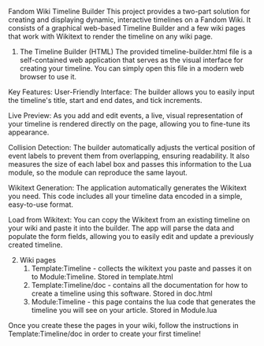 Fandom Wiki Timeline Builder
This project provides a two-part solution for creating and displaying dynamic, interactive timelines on a Fandom Wiki. It consists of a graphical web-based Timeline Builder and a few wiki pages that work with Wikitext to render the timeline on any wiki page.

1. The Timeline Builder (HTML)
The provided timeline-builder.html file is a self-contained web application that serves as the visual interface for creating your timeline. You can simply open this file in a modern web browser to use it.

Key Features:
User-Friendly Interface: The builder allows you to easily input the timeline's title, start and end dates, and tick increments.

Live Preview: As you add and edit events, a live, visual representation of your timeline is rendered directly on the page, allowing you to fine-tune its appearance.

Collision Detection: The builder automatically adjusts the vertical position of event labels to prevent them from overlapping, ensuring readability. It also measures the size of each label box and passes this information to the Lua module, so the module can reproduce the same layout.

Wikitext Generation: The application automatically generates the Wikitext you need. This code includes all your timeline data encoded in a simple, easy-to-use format.

Load from Wikitext: You can copy the Wikitext from an existing timeline on your wiki and paste it into the builder. The app will parse the data and populate the form fields, allowing you to easily edit and update a previously created timeline.

2. Wiki pages
   1. Template:Timeline - collects the wikitext you paste and passes it on to Module:Timeline. Stored in template.html
   2. Template:Timeline/doc - contains all the documentation for how to create a timeline using this software. Stored in doc.html
   3. Module:Timeline - this page contains the lua code that generates the timeline you will see on your article. Stored in Module.lua

Once you create these the pages in your wiki, follow the instructions in Template:Timeline/doc in order to create your first timeline!

